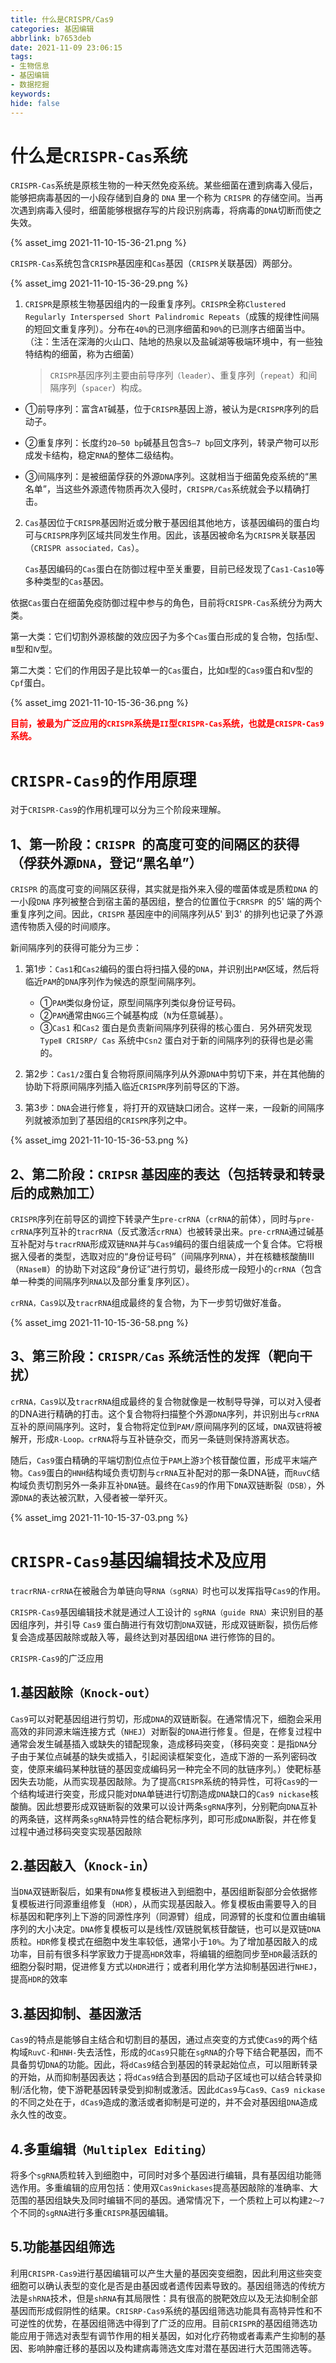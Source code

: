 ```yaml
---
title: 什么是CRISPR/Cas9
categories: 基因编辑
abbrlink: b7653deb
date: 2021-11-09 23:06:15
tags: 
- 生物信息
- 基因编辑
- 数据挖掘
keywords:
hide: false
---
```


# 什么是`CRISPR-Cas`系统

`CRISPR-Cas`系统是原核生物的一种天然免疫系统。某些细菌在遭到病毒入侵后，能够把病毒基因的一小段存储到自身的 `DNA` 里一个称为 `CRISPR` 的存储空间。当再次遇到病毒入侵时，细菌能够根据存写的片段识别病毒，将病毒的`DNA`切断而使之失效。

<!-- more -->

{% asset_img 2021-11-10-15-36-21.png %}



`CRISPR-Cas`系统包含`CRISPR`基因座和`Cas`基因（`CRISPR`关联基因）两部分。


{% asset_img 2021-11-10-15-36-29.png %}


1. `CRISPR`是原核生物基因组内的一段重复序列。`CRISPR`全称`Clustered Regularly Interspersed Short Palindromic Repeats`（成簇的规律性间隔的短回文重复序列）。分布在`40%`的已测序细菌和`90%`的已测序古细菌当中。 （注：生活在深海的火山口、陆地的热泉以及盐碱湖等极端环境中，有一些独特结构的细菌，称为古细菌）


    > `CRISPR`基因序列主要由前导序列`（leader）`、重复序列（`repeat`）和间隔序列（`spacer`）构成。


- ①前导序列：富含`AT`碱基，位于`CRISPR`基因上游，被认为是`CRISPR`序列的启动子。

- ②重复序列：长度约`20–50 bp`碱基且包含`5–7 bp`回文序列，转录产物可以形成发卡结构，稳定`RNA`的整体二级结构。

- ③间隔序列：是被细菌俘获的外源`DNA`序列。这就相当于细菌免疫系统的“黑名单”，当这些外源遗传物质再次入侵时，`CRISPR/Cas`系统就会予以精确打击。



2. `Cas`基因位于`CRISPR`基因附近或分散于基因组其他地方，该基因编码的蛋白均可与`CRISPR`序列区域共同发生作用。因此，该基因被命名为`CRISPR`关联基因（`CRISPR associated，Cas`）。

    `Cas`基因编码的`Cas`蛋白在防御过程中至关重要，目前已经发现了`Cas1-Cas10`等多种类型的`Cas`基因。


依据`Cas`蛋白在细菌免疫防御过程中参与的角色，目前将`CRISPR-Cas`系统分为两大类。


第一大类：它们切割外源核酸的效应因子为多个`Cas`蛋白形成的复合物，包括`Ⅰ`型、`Ⅲ`型和`Ⅳ`型。


第二大类：它们的作用因子是比较单一的`Cas`蛋白，比如`Ⅱ`型的`Cas9`蛋白和`Ⅴ`型的`Cpf`蛋白。


{% asset_img 2021-11-10-15-36-36.png %}

<font style="color:red;font-weight:bolder">目前，被最为广泛应用的`CRISPR`系统是`II`型`CRISPR-Cas`系统，也就是`CRISPR-Cas9`系统。</font>


# `CRISPR-Cas9`的作用原理

对于`CRISPR-Cas9`的作用机理可以分为三个阶段来理解。

## 1、第一阶段：`CRISPR `的高度可变的间隔区的获得（俘获外源`DNA`，登记“黑名单”）

`CRISPR` 的高度可变的间隔区获得，其实就是指外来入侵的噬菌体或是质粒`DNA` 的一小段`DNA` 序列被整合到宿主菌的基因组，整合的位置位于`CRRSPR `的5' 端的两个重复序列之间。因此，`CRISPR` 基因座中的间隔序列从5' 到3' 的排列也记录了外源遗传物质入侵的时间顺序。

新间隔序列的获得可能分为三步：

1. 第1步：`Cas1`和`Cas2`编码的蛋白将扫描入侵的`DNA`，并识别出`PAM`区域，然后将临近`PAM`的`DNA`序列作为候选的原型间隔序列。
    - ①`PAM`类似身份证，原型间隔序列类似身份证号码。
    - ②`PAM`通常由`NGG`三个碱基构成（`N`为任意碱基）。
    - ③`Cas1` 和`Cas2` 蛋白是负责新间隔序列获得的核心蛋白．另外研究发现`TypeⅡ CRISRP/ Cas` 系统中`Csn2` 蛋白对于新的间隔序列的获得也是必需的。

2. 第2步：`Cas1/2`蛋白复合物将原间隔序列从外源`DNA`中剪切下来，并在其他酶的协助下将原间隔序列插入临近`CRISPR`序列前导区的下游。

3. 第3步：`DNA`会进行修复，将打开的双链缺口闭合。这样一来，一段新的间隔序列就被添加到了基因组的`CRISPR`序列之中。

{% asset_img 2021-11-10-15-36-53.png %}

## 2、第二阶段：`CRIPSR` 基因座的表达（包括转录和转录后的成熟加工）

`CRISPR`序列在前导区的调控下转录产生`pre-crRNA`（`crRNA`的前体），同时与`pre-crRNA`序列互补的`tracrRNA`（反式激活`crRNA`）也被转录出来。`pre-crRNA`通过碱基互补配对与`tracrRNA`形成双链`RNA`并与`Cas9`编码的蛋白组装成一个复合体。它将根据入侵者的类型，选取对应的“身份证号码”（间隔序列`RNA`），并在核糖核酸酶Ⅲ（`RNaseⅢ`）的协助下对这段“身份证”进行剪切，最终形成一段短小的`crRNA`（包含单一种类的间隔序列`RNA`以及部分重复序列区）。


`crRNA，Cas9`以及`tracrRNA`组成最终的复合物，为下一步剪切做好准备。

{% asset_img 2021-11-10-15-36-58.png %}

## 3、第三阶段：`CRISPR/Cas` 系统活性的发挥（靶向干扰）

`crRNA，Cas9`以及`tracrRNA`组成最终的复合物就像是一枚制导导弹，可以对入侵者的DNA进行精确的打击。这个复合物将扫描整个外源`DNA`序列，并识别出与`crRNA`互补的原间隔序列。这时，复合物将定位到`PAM/`原间隔序列的区域，`DNA`双链将被解开，形成`R-Loop。crRNA`将与互补链杂交，而另一条链则保持游离状态。



随后，`Cas9`蛋白精确的平端切割位点位于`PAM`上游`3`个核苷酸位置，形成平末端产物。`Cas9`蛋白的`HNH`结构域负责切割与`crRNA`互补配对的那一条DNA链，而`RuvC`结构域负责切割另外一条非互补`DNA`链。最终在`Cas9`的作用下`DNA`双链断裂`（DSB）`，外源`DNA`的表达被沉默，入侵者被一举歼灭。

{% asset_img 2021-11-10-15-37-03.png %}

# `CRISPR-Cas9`基因编辑技术及应用


`tracrRNA-crRNA`在被融合为单链向导`RNA（sgRNA）`时也可以发挥指导`Cas9`的作用。



`CRISPR-Cas9`基因编辑技术就是通过人工设计的 `sgRNA（guide RNA）`来识别目的基因组序列，并引导 `Cas9` 蛋白酶进行有效切割` DNA `双链，形成双链断裂，损伤后修复会造成基因敲除或敲入等，最终达到对基因组`DNA` 进行修饰的目的。



`CRISPR-Cas9`的广泛应用

## 1.基因敲除`（Knock-out）`

`Cas9`可以对靶基因组进行剪切，形成`DNA`的双链断裂。在通常情况下，细胞会采用高效的非同源末端连接方式（`NHEJ`）对断裂的`DNA`进行修复。但是，在修复过程中通常会发生碱基插入或缺失的错配现象，造成移码突变，（移码突变：是指`DNA`分子由于某位点碱基的缺失或插入，引起阅读框架变化，造成下游的一系列密码改变，使原来编码某种肽链的基因变成编码另一种完全不同的肽链序列。）使靶标基因失去功能，从而实现基因敲除。为了提高`CRISPR`系统的特异性，可将`Cas9`的一个结构域进行突变，形成只能对`DNA`单链进行切割造成`DNA`缺口的`Cas9 nickase`核酸酶。因此想要形成双链断裂的效果可以设计两条`sgRNA`序列，分别靶向`DNA`互补的两条链，这样两条`sgRNA`特异性的结合靶标序列，即可形成`DNA`断裂，并在修复过程中通过移码突变实现基因敲除



## 2.基因敲入（`Knock-in`）

当`DNA`双链断裂后，如果有`DNA`修复模板进入到细胞中，基因组断裂部分会依据修复模板进行同源重组修复（`HDR`），从而实现基因敲入。修复模板由需要导入的目标基因和靶序列上下游的同源性序列（同源臂）组成，同源臂的长度和位置由编辑序列的大小决定。`DNA`修复模板可以是线性/双链脱氧核苷酸链，也可以是双链`DNA`质粒。`HDR`修复模式在细胞中发生率较低，通常小于`10%`。为了增加基因敲入的成功率，目前有很多科学家致力于提高`HDR`效率，将编辑的细胞同步至`HDR`最活跃的细胞分裂时期，促进修复方式以`HDR`进行；或者利用化学方法抑制基因进行`NHEJ`，提高`HDR`的效率



## 3.基因抑制、基因激活

`Cas9`的特点是能够自主结合和切割目的基因，通过点突变的方式使`Cas9`的两个结构域`RuvC-`和`HNH-`失去活性，形成的`dCas9`只能在`sgRNA`的介导下结合靶基因，而不具备剪切`DNA`的功能。因此，将`dCas9`结合到基因的转录起始位点，可以阻断转录的开始，从而抑制基因表达；将`dCas9`结合到基因的启动子区域也可以结合转录抑制/活化物，使下游靶基因转录受到抑制或激活。因此`dCas9`与`Cas9、Cas9 nickase`的不同之处在于，`dCas9`造成的激活或者抑制是可逆的，并不会对基因组`DNA`造成永久性的改变。



## 4.多重编辑`（Multiplex Editing）`

将多个`sgRNA`质粒转入到细胞中，可同时对多个基因进行编辑，具有基因组功能筛选作用。多重编辑的应用包括：使用双`Cas9nickases`提高基因敲除的准确率、大范围的基因组缺失及同时编辑不同的基因。通常情况下，一个质粒上可以构建`2～7`个不同的`sgRNA`进行多重`CRISPR`基因编辑。



## 5.功能基因组筛选

利用`CRISPR-Cas9`进行基因编辑可以产生大量的基因突变细胞，因此利用这些突变细胞可以确认表型的变化是否是由基因或者遗传因素导致的。基因组筛选的传统方法是`shRNA`技术，但是`shRNA`有其局限性：具有很高的脱靶效应以及无法抑制全部基因而形成假阴性的结果。`CRISRP-Cas9`系统的基因组筛选功能具有高特异性和不可逆性的优势，在基因组筛选中得到了广泛的应用。目前`CRISPR`的基因组筛选功能应用于筛选对表型有调节作用的相关基因，如对化疗药物或者毒素产生抑制的基因、影响肿瘤迁移的基因以及构建病毒筛选文库对潜在基因进行大范围筛选等。

